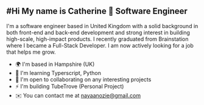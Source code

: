 #Hi My name is Catherine 👋
Software Engineer
---

I'm a software engineer based in United Kingdom with a solid background in both front-end and back-end development and strong interest in building high-scale, high-impact products. I recently graduated from Brainstation where I became a Full-Stack Developer. I am now actively looking for a job that helps me grow.


* 🌍  I'm based in Hampshire (UK)
* 🧠  I'm learning Typerscript, Python
* 🤝  I'm open to collaborating on any interesting projects
* ⚡  I'm building TubeTrove (Personal Project)
* ✉️  You can contact me at nayaanozie@gmail.com


